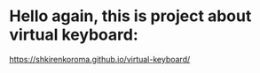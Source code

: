 # Hello again, this is project about virtual keyboard:
https://shkirenkoroma.github.io/virtual-keyboard/
